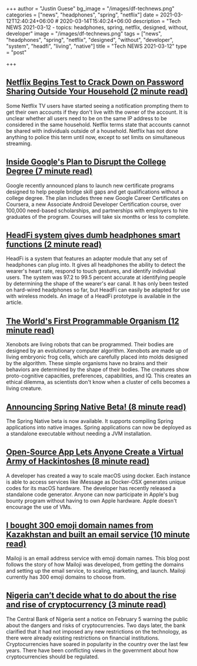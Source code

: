 +++
author = "Justin Guese"
bg_image = "/images/df-technews.png"
categories = ["news", "headphones", "spring", "netflix"]
date = 2021-03-12T12:40:24+06:00 # 2020-03-14T15:40:24+06:00
description = "Tech NEWS 2021-03-12 - topics: headphones, spring, netflix, designed, without, developer"
image = "/images/df-technews.png"
tags = ["news", "headphones", "spring", "netflix", "designed", "without", "developer", "system", "headfi", "living", "native"]
title = "Tech NEWS 2021-03-12"
type = "post"

+++

## [Netflix Begins Test to Crack Down on Password Sharing Outside Your Household (2 minute read)](https://thestreamable.com/news/netflix-begins-test-to-crack-down-on-password-sharing-outside-your-household)

Some Netflix TV users have started seeing a notification prompting them to get their own accounts if they don't live with the owner of the account. It is unclear whether all users need to be on the same IP address to be considered in the same household. Netflix terms state that accounts cannot be shared with individuals outside of a household. Netflix has not done anything to police this term until now, except to set limits on simultaneous streaming.

## [Inside Google's Plan to Disrupt the College Degree (7 minute read)](https://www.inc.com/justin-bariso/inside-googles-plan-to-disrupt-college-degree-exclusive.html)

Google recently announced plans to launch new certificate programs designed to help people bridge skill gaps and get qualifications without a college degree. The plan includes three new Google Career Certificates on Coursera, a new Associate Android Developer Certification course, over 100,000 need-based scholarships, and partnerships with employers to hire graduates of the program. Courses will take six months or less to complete.

## [HeadFi system gives dumb headphones smart functions (2 minute read)](https://newatlas.com/wearables/headfi-dumb-headphones-smart-functions/)

HeadFi is a system that features an adapter module that any set of headphones can plug into. It gives all headphones the ability to detect the wearer's heart rate, respond to touch gestures, and identify individual users. The system was 97.2 to 99.5 percent accurate at identifying people by determining the shape of the wearer's ear canal. It has only been tested on hard-wired headphones so far, but HeadFi can easily be adapted for use with wireless models. An image of a HeadFi prototype is available in the article.

## [The World's First Programmable Organism (12 minute read)](https://pioneerworks.org/broadcast/xenobots-claire-evans/)

Xenobots are living robots that can be programmed. Their bodies are designed by an evolutionary computer algorithm. Xenobots are made up of living embryonic frog cells, which are carefully placed into molds designed by the algorithm. These simple organisms have no brains and their behaviors are determined by the shape of their bodies. The creatures show proto-cognitive capacities, preferences, capabilities, and IQ. This creates an ethical dilemma, as scientists don't know when a cluster of cells becomes a living creature.

## [Announcing Spring Native Beta! (8 minute read)](https://spring.io/blog/2021/03/11/announcing-spring-native-beta)

The Spring Native beta is now available. It supports compiling Spring applications into native images. Spring applications can now be deployed as a standalone executable without needing a JVM installation.

## [Open-Source App Lets Anyone Create a Virtual Army of Hackintoshes (8 minute read)](https://www.vice.com/en/article/akdmb8/open-source-app-lets-anyone-create-a-virtual-army-of-hackintoshes)

A developer has created a way to scale macOS using docker. Each instance is able to access services like iMessage as Docker-OSX generates unique codes for its macOS hardware. The developer has recently released a standalone code generator. Anyone can now participate in Apple's bug bounty program without having to own Apple hardware. Apple doesn't encourage the use of VMs.

## [I bought 300 emoji domain names from Kazakhstan and built an email service (10 minute read)](https://tinyprojects.dev/projects/mailoji)

Mailoji is an email address service with emoji domain names. This blog post follows the story of how Mailoji was developed, from getting the domains and setting up the email service, to scaling, marketing, and launch. Mailoji currently has 300 emoji domains to choose from.

## [Nigeria can’t decide what to do about the rise and rise of cryptocurrency (3 minute read)](https://restofworld.org/2021/nigerian-authorities-are-struggling-to-figure-out-what-to-do-about-the-rise-and-rise-of-cryptocurrency/)

The Central Bank of Nigeria sent a notice on February 5 warning the public about the dangers and risks of cryptocurrencies. Two days later, the bank clarified that it had not imposed any new restrictions on the technology, as there were already existing restrictions on financial institutions. Cryptocurrencies have soared in popularity in the country over the last few years. There have been conflicting views in the government about how cryptocurrencies should be regulated.

